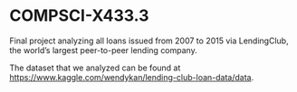 # COMPSCI-X433.3

Final project analyzing all loans issued from 2007 to 2015 via LendingClub, the world’s largest peer-to-peer lending company.

The dataset that we analyzed can be found at https://www.kaggle.com/wendykan/lending-club-loan-data/data.
